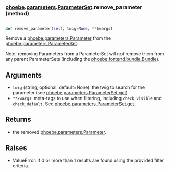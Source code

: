### [phoebe](phoebe.md).[parameters](phoebe.parameters.md).[ParameterSet](phoebe.parameters.ParameterSet.md).remove_parameter (method)


```py

def remove_parameter(self, twig=None, **kwargs)

```



Remove a [phoebe.parameters.Parameter](phoebe.parameters.Parameter.md) from the
[phoebe.parameters.ParameterSet](phoebe.parameters.ParameterSet.md).

Note: removing Parameters from a ParameterSet will not remove
them from any parent ParameterSets
(including the [phoebe.fontend.bundle.Bundle](phoebe.fontend.bundle.Bundle.md)).

Arguments
--------
* `twig` (string, optional, default=None): the twig to search for the
    parameter (see [phoebe.parameters.ParameterSet.get](phoebe.parameters.ParameterSet.get.md))
* `**kwargs`: meta-tags to use when filtering, including `check_visible` and
    `check_default`.  See [phoebe.parameters.ParameterSet.get](phoebe.parameters.ParameterSet.get.md).

Returns
-----------
* the removed [phoebe.parameters.Parameter](phoebe.parameters.Parameter.md).

Raises
------
* ValueError: if 0 or more than 1 results are found using the
        provided filter criteria.

